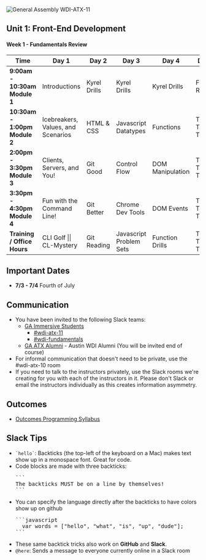 
![General Assembly WDI-ATX-11](https://cloud.githubusercontent.com/assets/4304660/24909320/46e07912-1e78-11e7-9424-8dc62f005e53.jpg)

## Unit 1: Front-End Development
#### Week 1 - Fundamentals Review
<table><thead>
<tr>
<th>Time</th>
<th>Day 1</th>
<th>Day 2</th>
<th>Day 3</th>
<th>Day 4</th>
<th>Day  5</th>
</tr>
</thead><tbody>
<tr>
<td><strong>9:00am - 10:30am Module 1</strong></td>
<td><!--Monday Drills-->Introductions</td>
<td><!--Tuesday Drills-->Kyrel Drills</td>
<td><!--Wednesday Drills-->Kyrel Drills</td>
<td><!--Thursday Drills-->Kyrel Drills</td>
<td><!--Friday Drills-->Friday Rewind</td>
</tr>

<tr>
<td><strong>10:30am - 1:00pm Module 2</strong></td>
<td><!--Monday Morning-->Icebreakers, Values, and Scenarios</td>
<td><!--Tuesday Morning-->HTML & CSS</td>
<td><!--Wednesday Morning-->Javascript Datatypes</td>
<td><!--Thursday Morning-->Functions</td>
<td><!--Friday Morning-->Tic-Tac-Toe</td>
</tr>

<tr>
<td><strong>2:00pm - 3:30pm Module 3</strong></td>
<td><!--Monday Afternoon-->Clients, Servers, and You!</td>
<td><!--Tuesday Afternoon-->Git Good</td>
<td><!--Wednesday Afternoon-->Control Flow</td>
<td><!--Thursday Afternoon-->DOM Manipulation</td>
<td><!--Friday Afternoon-->Tic-Tac-Toe</td>
</tr>

<tr>
<td><strong>3:30pm - 4:30pm Module 4</strong></td>
<td><!--Monday Dusk-->Fun with the Command Line!</td>
<td><!--Tuesday Dusk-->Git Better</td>
<td><!--Wednesday Dusk-->Chrome Dev Tools</td>
<td><!--Thursday Dusk-->DOM Events</td>
<td><!--Friday Dusk-->Tic-Tac-Toe</td>
</tr>

<tr>
<td><strong>Training / Office Hours</strong></td>
<td><!--Monday HW-->CLI Golf || CL-Mystery</td>
<td><!--Tuesday HW-->Git Reading</td>
<td><!--Wednesday HW-->Javascript Problem Sets</td>
<td><!--Thursday HW-->Function Drills</td>
<td><!--Friday HW-->Tic-Tac-Toe</td>
</tr>
</tbody></table>


## Important Dates
  * **7/3 - 7/4** Fourth of July 

## Communication
  - You have been invited to the following Slack teams:
    - [GA Immersive Students](https://ga-students.slack.com)
      - [#wdi-atx-11](https://ga-students.slack.com/messages/wdi-atx-11/)
      - [#wdi-fundamentals](https://ga-students.slack.com/messages/wdi-fundamentals/)
    - [GA ATX Alumni](https://atx-alumni.slack.com) - Austin WDI Alumni (You will be invited end of course)
  - For informal communication that doesn't need to be private, use the #wdi-atx-10 room
  - If you need to talk to the instructors privately, use the Slack rooms we're creating for you with each of the instructors in it. Please don't Slack or email the instructors individually as this creates information asymmetry.

## Outcomes

- [Outcomes Programming Syllabus]()

## Slack Tips

- <code>&grave;hello&grave;</code>: Backticks (the top-left of the keyboard on a Mac) makes text show up in a monospace font. Great for code.
- Code blocks are made with three backticks:
  <pre>
  &grave;&grave;&grave;
  The backticks MUST be on a line by themselves!
  &grave;&grave;&grave;
  </pre>
- You can specify the language directly after the backticks to have colors show up on github
  <pre>
  &grave;&grave;&grave;javascript
    var words = ["hello", "what", "is", "up", "dude"];
  &grave;&grave;&grave;
  </pre>
- These same backtick tricks also work on **GitHub** and **Slack**.
- `@here`: Sends a message to everyone currently online in a Slack room

